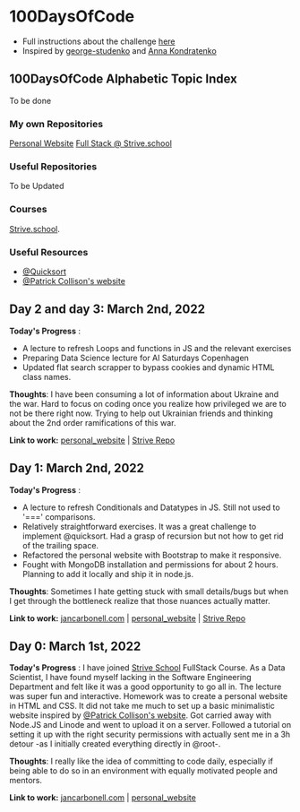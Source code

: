 # 100DaysOfCode
- Full instructions about the challenge [here](https://github.com/jcllobet/100DaysOfCode/blob/main/Instructions_100DaysOfCode.MD)
- Inspired by [george-studenko](https://github.com/george-studenko/100_Days_of_ML_Code) and [Anna Kondratenko](https://github.com/annkon22)

## 100DaysOfCode Alphabetic Topic Index
To be done
  
### My own Repositories
[Personal Website](https://github.com/jcllobet/personal_website)
[Full Stack @ Strive.school](https://github.com/jcllobet/FS_Strive_school)

### Useful Repositories  
To be Updated

### Courses
[Strive.school](https://strive.school/).

### Useful Resources 
- [@Quicksort](https://stackoverflow.com/questions/54002042/recursive-sort-in-js)
- [@Patrick Collison's website](https://patrickcollison.com/)

## Day 2 and day 3: March 2nd, 2022
 
**Today's Progress** :  
- A lecture to refresh Loops and functions in JS and the relevant exercises
- Preparing Data Science lecture for AI Saturdays Copenhagen 
- Updated flat search scrapper to bypass cookies and dynamic HTML class names. 

**Thoughts**: I have been consuming a lot of information about Ukraine and the war. Hard to focus on coding once you realize how privileged we are to not be there right now. Trying to help out Ukrainian friends and thinking about the 2nd order ramifications of this war.

**Link to work:** [personal_website](https://github.com/jcllobet/personal_website) | [Strive Repo](https://github.com/jcllobet/FS_Strive_school)

## Day 1: March 2nd, 2022
 
**Today's Progress** :  
- A lecture to refresh Conditionals and Datatypes in JS. Still not used to '===' comparisons. 
- Relatively straightforward exercises. It was a great challenge to implement @quicksort. Had a grasp of recursion but not how to get rid of the trailing space. 
- Refactored the personal website with Bootstrap to make it responsive. 
- Fought with MongoDB installation and permissions for about 2 hours. Planning to add it locally and ship it in node.js.

**Thoughts**: Sometimes I hate getting stuck with small details/bugs but when I get through the bottleneck realize that those nuances actually matter.

**Link to work:** [jancarbonell.com](http://jancarbonell.com/) | [personal_website](https://github.com/jcllobet/personal_website) | [Strive Repo](https://github.com/jcllobet/FS_Strive_school)


## Day 0: March 1st, 2022
 
**Today's Progress** : I have joined [Strive School](https://strive.school) FullStack Course. As a Data Scientist, I have found myself lacking in the Software Engineering Department and felt like it was a good opportunity to go all in. The lecture was super fun and interactive. Homework was to create a personal website in HTML and CSS. It did not take me much to set up a basic minimalistic website inspired by [@Patrick Collison's website](https://patrickcollison.com/). Got carried away with Node.JS and Linode and went to upload it on a server. Followed a tutorial on setting it up with the right security permissions with actually sent me in a 3h detour -as I initially created everything directly in @root-. 

**Thoughts**: I really like the idea of committing to code daily, especially if being able to do so in an environment with equally motivated people and mentors.

**Link to work:** [jancarbonell.com](http://jancarbonell.com/) | [personal_website](https://github.com/jcllobet/personal_website)